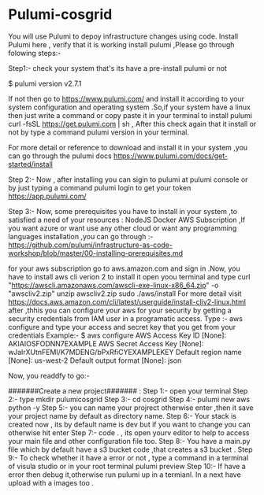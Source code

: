 # Pulumi-cosgrid
You will use Pulumi to depoy infrastructure changes using code. Install Pulumi here , verify that it is working install pulumi ,Please go through folowing steps:-

Step1:- check your system that's its  have a pre-install pulumi or not

$ pulumi version
v2.7.1

If not then go to https://www.pulumi.com/ and install it according to your system configuration and operating system .So,if your system have a linux then just write a command or copy paste it in your terminal to install pulumi 
curl -fsSL https://get.pulumi.com | sh , 
After this check again that it install or not by type a command  pulumi version in your terminal.

For more detail or reference to download and install it in your system ,you can go through the pulumi docs https://www.pulumi.com/docs/get-started/install

Step 2:- Now , after installing you can sigin to pulumi at pulumi console or by just typing a command pulumi login to get your token https://app.pulumi.com/ 

Step 3:- Now, some prerequisites you have to install in your system ,to satisfied a need of your resources :
NodeJS
Docker
AWS Subscription ,If you want azure or want use any other cloud or want any programming languages installation ,you can go through :-
https://github.com/pulumi/infrastructure-as-code-workshop/blob/master/00-installing-prerequisites.md

for your aws subscription go to aws.amazon.com and sign in .Now, you have to install aws cli verion 2 to install it open yoou terminal and type 
curl "https://awscli.amazonaws.com/awscli-exe-linux-x86_64.zip" -o "awscliv2.zip"
unzip awscliv2.zip
sudo ./aws/install
For more detail visit https://docs.aws.amazon.com/cli/latest/userguide/install-cliv2-linux.html
after ,thhis you can configure your aws for your security by getting a security credentials from IAM user in a programatic access.
Type :- aws configure
 and type your access and secret key that you get from your credentials
 Example:-
 $ aws configure
AWS Access Key ID [None]: AKIAIOSFODNN7EXAMPLE
AWS Secret Access Key [None]: wJalrXUtnFEMI/K7MDENG/bPxRfiCYEXAMPLEKEY
Default region name [None]: us-west-2
Default output format [None]: json


Now, you readdfy to go:-


#######Create a new project####### :
Step 1:- open your terminal
Step 2:- type mkdir pulumicosgrid
Step 3:- cd cosgrid
Step 4:- pulumi new aws python -y
Step 5:- you can name your projrect otherwise enter ,then it save your project name by default as directory name.
Step 6:- Your stack is created now , its by default name is dev but if you want to change you can otherwise hit enter
Step 7:- code . , its open yourv editor to help to access your main file and other configuration file too.
Step 8:- You have a main.py file which by default have a s3 bucket code ,that creates a s3 bucket .
Step 9:- To check whether it have a error or not , type a command in a terminal of visula studio or in your root terminal pulumi preview
Step 10:- If have a error then debug it,otherwise run pulumi up in a termianl.
In  a next  have upload with a images too .
